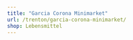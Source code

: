 ```yaml
---
title: "Garcia Corona Minimarket"
url: /trenton/garcia-corona-minimarket/
shop: Lebensmittel
---
```


